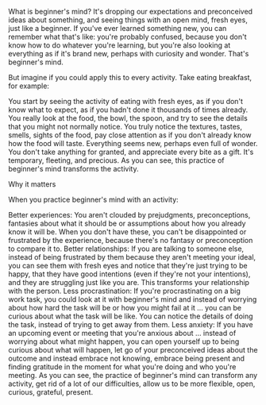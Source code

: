 What is beginner's mind? It's dropping our expectations and preconceived ideas about something, and seeing things with an open mind, fresh eyes, just like a beginner. If you've ever learned something new, you can remember what that's like: you're probably confused, because you don't know how to do whatever you're learning, but you're also looking at everything as if it's brand new, perhaps with curiosity and wonder. That's beginner's mind.

But imagine if you could apply this to every activity. Take eating breakfast, for example:

You start by seeing the activity of eating with fresh eyes, as if you don't know what to expect, as if you hadn't done it thousands of times already.
You really look at the food, the bowl, the spoon, and try to see the details that you might not normally notice.
You truly notice the textures, tastes, smells, sights of the food, pay close attention as if you don't already know how the food will taste. Everything seems new, perhaps even full of wonder.
You don't take anything for granted, and appreciate every bite as a gift. It's temporary, fleeting, and precious.
As you can see, this practice of beginner's mind transforms the activity.

Why it matters

When you practice beginner's mind with an activity:

Better experiences: You aren't clouded by prejudgments, preconceptions, fantasies about what it should be or assumptions about how you already know it will be. When you don't have these, you can't be disappointed or frustrated by the experience, because there's no fantasy or preconception to compare it to.
Better relationships: If you are talking to someone else, instead of being frustrated by them because they aren't meeting your ideal, you can see them with fresh eyes and notice that they're just trying to be happy, that they have good intentions (even if they're not your intentions), and they are struggling just like you are. This transforms your relationship with the person.
Less procrastination: If you're procrastinating on a big work task, you could look at it with beginner's mind and instead of worrying about how hard the task will be or how you might fail at it … you can be curious about what the task will be like. You can notice the details of doing the task, instead of trying to get away from them.
Less anxiety: If you have an upcoming event or meeting that you're anxious about … instead of worrying about what might happen, you can open yourself up to being curious about what will happen, let go of your preconceived ideas about the outcome and instead embrace not knowing, embrace being present and finding gratitude in the moment for what you're doing and who you're meeting.
As you can see, the practice of beginner's mind can transform any activity, get rid of a lot of our difficulties, allow us to be more flexible, open, curious, grateful, present.
